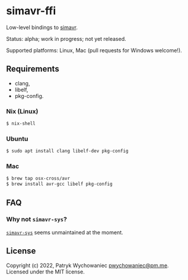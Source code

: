 # simavr-ffi

Low-level bindings to [simavr](https://github.com/buserror/simavr).

Status: alpha; work in progress; not yet released.

Supported platforms: Linux, Mac (pull requests for Windows welcome!).

## Requirements

- clang,
- libelf,
- pkg-config.

### Nix (Linux)

``` bash
$ nix-shell
```

### Ubuntu

```bash
$ sudo apt install clang libelf-dev pkg-config
```

### Mac

```bash
$ brew tap osx-cross/avr
$ brew install avr-gcc libelf pkg-config
```

## FAQ

### Why not `simavr-sys`?

[`simavr-sys`](https://github.com/dylanmckay/simavr-sim) seems unmaintained at
the moment.

## License

Copyright (c) 2022, Patryk Wychowaniec <pwychowaniec@pm.me>.    
Licensed under the MIT license.
